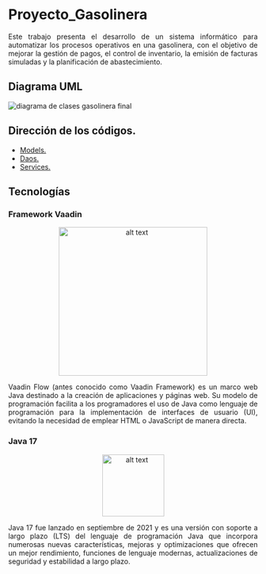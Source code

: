 # Proyecto_Gasolinera
<p align="justify">
Este trabajo presenta el desarrollo de un sistema informático para automatizar los procesos operativos en una gasolinera, con el objetivo de mejorar la gestión de pagos, el control de inventario, la emisión de facturas simuladas y la planificación de abastecimiento. 
</p>

## Diagrama UML
![diagrama de clases gasolinera final](https://github.com/user-attachments/assets/84a2ecce-b48c-4fe6-93cf-e02fa6063a05)


## Dirección de los códigos.
- [Models.](https://github.com/vivinaCordova/Proyecto_Gasolinera/tree/main/unl-gasolinera/src/main/java/org/unl/gasolinera/base/models)
- [Daos.](https://github.com/vivinaCordova/Proyecto_Gasolinera/tree/main/unl-gasolinera/src/main/java/org/unl/gasolinera/base/controller/dao/dao_models)
- [Services.](https://github.com/vivinaCordova/Proyecto_Gasolinera/tree/main/unl-gasolinera/src/main/java/org/unl/gasolinera/base/controller/service)

## Tecnologías
### Framework Vaadin
<div align="center">
  <img src="https://upload.wikimedia.org/wikipedia/commons/a/ad/Vaadin-logo-hi.png" alt="alt text" width="300">
</div>
<p align="justify">
Vaadin Flow (antes conocido como Vaadin Framework) es un marco web Java destinado a la creación de aplicaciones y páginas web.  Su modelo de programación facilita a los programadores el uso de Java como lenguaje de programación para la implementación de interfaces de usuario (UI), evitando la necesidad de emplear HTML o JavaScript de manera directa.
</p>

### Java 17
<div align="center">
  <img src="https://cdn-icons-png.flaticon.com/512/5968/5968282.png" alt="alt text" width="125">
</div>

<p align="justify">
Java 17 fue lanzado en septiembre de 2021 y es una versión con soporte a largo plazo (LTS) del lenguaje de programación Java que incorpora numerosas nuevas características, mejoras y optimizaciones que ofrecen un mejor rendimiento, funciones de lenguaje modernas, actualizaciones de seguridad y estabilidad a largo plazo.
</p>

